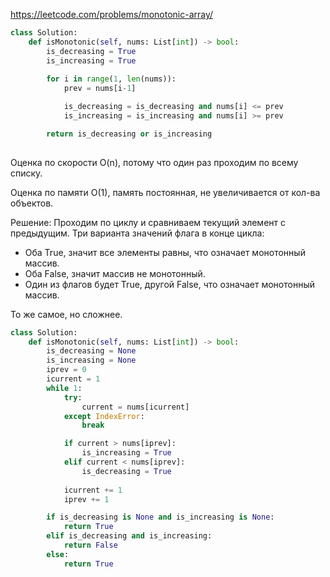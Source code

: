 https://leetcode.com/problems/monotonic-array/

```python
class Solution:
    def isMonotonic(self, nums: List[int]) -> bool:
        is_decreasing = True
        is_increasing = True
        
        for i in range(1, len(nums)):
            prev = nums[i-1]

            is_decreasing = is_decreasing and nums[i] <= prev
            is_increasing = is_increasing and nums[i] >= prev

        return is_decreasing or is_increasing
        
```
Оценка по скорости O(n), потому что один раз проходим по всему списку.

Оценка по памяти O(1), память постоянная, не увеличивается от кол-ва объектов.

Решение:
Проходим по циклу и сравниваем текущий элемент с предыдущим. 
Три варианта значений флага в конце цикла:
- Оба True, значит все элементы равны, что означает монотонный массив.
- Оба False, значит массив не монотонный.
- Один из флагов будет True, другой False, что означает монотонный массив.



То же самое, но сложнее.
```python
class Solution:
    def isMonotonic(self, nums: List[int]) -> bool:
        is_decreasing = None
        is_increasing = None
        iprev = 0
        icurrent = 1
        while 1:
            try:
                current = nums[icurrent]
            except IndexError:
                break

            if current > nums[iprev]:
                is_increasing = True
            elif current < nums[iprev]:
                is_decreasing = True
        
            icurrent += 1
            iprev += 1

        if is_decreasing is None and is_increasing is None:
            return True
        elif is_decreasing and is_increasing:
            return False
        else:
            return True
```
